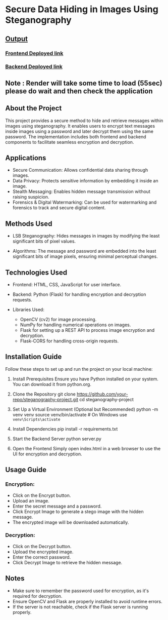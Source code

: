 # Secure Data Hiding in Images Using Steganography

## [Output]()
### [Frontend Deployed link]()
### [Backend Deployed link](https://secure-data-hiding-in-image-using.onrender.com) 
## Note : Render will take some time to load (55sec) please do wait and then check the application


## About the Project

This project provides a secure method to hide and retrieve messages within images using steganography. It enables users to encrypt text messages inside images using a password and later decrypt them using the same password. The implementation includes both frontend and backend components to facilitate seamless encryption and decryption.

## Applications

- Secure Communication: Allows confidential data sharing through images.
- Data Privacy: Protects sensitive information by embedding it inside an image.
- Stealth Messaging: Enables hidden message transmission without raising suspicion.
- Forensics & Digital Watermarking: Can be used for watermarking and forensics to track and secure digital content.

## Methods Used

- LSB Steganography: Hides messages in images by modifying the least significant bits of pixel values.

- Algorithms: The message and password are embedded into the least significant bits of image pixels, ensuring minimal perceptual changes.

## Technologies Used
- Frontend: HTML, CSS, JavaScript for user interface.
- Backend: Python (Flask) for handling encryption and decryption requests.

- Libraries Used:
    -   OpenCV (cv2) for image processing.
    -   NumPy for handling numerical operations on images.
    - Flask for setting up a REST API to process image encryption and decryption.
    - Flask-CORS for handling cross-origin requests.

## Installation Guide
Follow these steps to set up and run the project on your local machine:

1. Install Prerequisites
    Ensure you have Python installed on your system. You can download it from python.org.

2. Clone the Repository
    git clone https://github.com/your-repo/steganography-project.git
    cd steganography-project

3. Set Up a Virtual Environment (Optional but Recommended)
    python -m venv venv
    source venv/bin/activate  # On Windows use `venv\Scripts\activate`

4. Install Dependencies
    pip install -r requirements.txt

5. Start the Backend Server
    python server.py

6. Open the Frontend
    Simply open index.html in a web browser to use the UI for encryption and decryption.

## Usage Guide

### Encryption:
- Click on the Encrypt button.
- Upload an image.
- Enter the secret message and a password.
- Click Encrypt Image to generate a stego image with the hidden message.
- The encrypted image will be downloaded automatically.

### Decryption:
- Click on the Decrypt button.
- Upload the encrypted image.
- Enter the correct password.
- Click Decrypt Image to retrieve the hidden message.

## Notes
- Make sure to remember the password used for encryption, as it's required for decryption.
- Ensure OpenCV and Flask are properly installed to avoid runtime errors.
- If the server is not reachable, check if the Flask server is running properly.